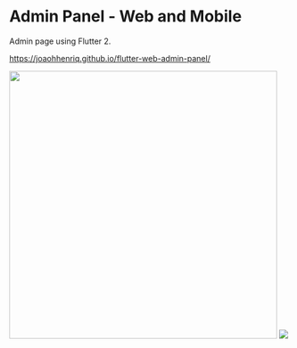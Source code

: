 # Admin Panel - Web and Mobile

Admin page using Flutter 2.

https://joaohhenriq.github.io/flutter-web-admin-panel/

<img src="static/mobile.gif" height="480px" > 
<img src="static/web.gif">

